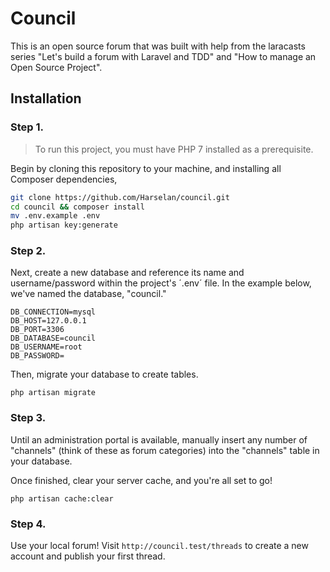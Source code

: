 # Council

This is an open source forum that was built with help from the laracasts series "Let's build a forum with Laravel and TDD" and "How to manage an Open Source Project".

## Installation

### Step 1.
> To run this project, you must have PHP 7 installed as a prerequisite.

Begin by cloning this repository to your machine, and installing all Composer dependencies,

```bash
git clone https://github.com/Harselan/council.git
cd council && composer install
mv .env.example .env
php artisan key:generate
```

### Step 2.

Next, create a new database and reference its name and username/password within the project's ´.env´ file. In the example below, we've named the database, "council."

```
DB_CONNECTION=mysql
DB_HOST=127.0.0.1
DB_PORT=3306
DB_DATABASE=council
DB_USERNAME=root
DB_PASSWORD=
```

Then, migrate your database to create tables.

```
php artisan migrate
```

### Step 3.

Until an administration portal is available, manually insert any number of "channels" (think of these as forum categories) into the "channels" table in your database.

Once finished, clear your server cache, and you're all set to go!

```
php artisan cache:clear
```

### Step 4.
Use your local forum! Visit `http://council.test/threads` to create a new account and publish your first thread.